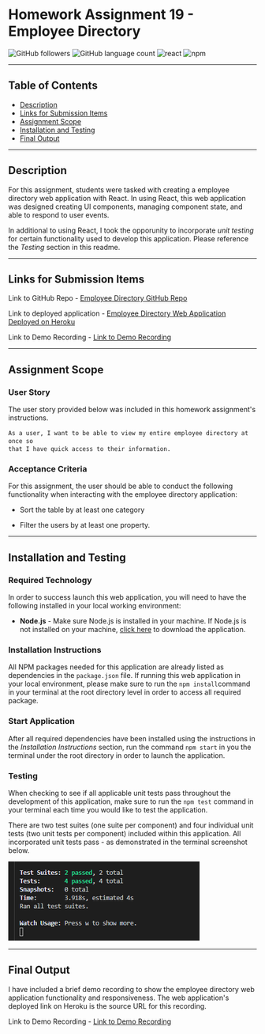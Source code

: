 # Homework Assignment 19 - Employee Directory

![GitHub followers](https://img.shields.io/github/followers/KEDuran?logo=GitHub&style=plastic)
![GitHub language count](https://img.shields.io/github/languages/count/KEDuran/employee_directory?color=orange&logo=GitHub&style=plastic)
![react](https://img.shields.io/badge/library-react.js-purple/?style=plastic&logo=react)
![npm](https://img.shields.io/npm/v/axios?color=purple&label=axios&logo=NPM&style=plastic)

---

## Table of Contents

- [Description](#description)
- [Links for Submission Items](#links-for-submission-items)
- [Assignment Scope](#assignment-scope)
- [Installation and Testing](#installation-and-testing)
- [Final Output](#final-output)

---

## Description

For this assignment, students were tasked with creating a employee directory web application with React. In using React, this web application was designed creating UI components, managing component state, and able to respond to user events.

In additional to using React, I took the opporunity to incorporate _unit testing_ for certain functionality used to develop this application. Please reference the _Testing_ section in this readme.

---

## Links for Submission Items

Link to GitHub Repo - [Employee Directory GitHub Repo](https://github.com/KEDuran/employee_directory)

Link to deployed application - [Employee Directory Web Application Deployed on Heroku](https://employee-directory-ked.herokuapp.com/)

Link to Demo Recording - [Link to Demo Recording](https://drive.google.com/file/d/1puFGZR_oq1ZtZh1j3uAdQW78V1MDF0qe/view?usp=sharing)

---

## Assignment Scope

### User Story

The user story provided below was included in this homework assignment's instructions.

```
As a user, I want to be able to view my entire employee directory at once so
that I have quick access to their information.
```

### Acceptance Criteria

For this assignment, the user should be able to conduct the following functionality when interacting with the employee directory application:

- Sort the table by at least one category

- Filter the users by at least one property.

---

## Installation and Testing

### Required Technology

In order to success launch this web application, you will need to have the following installed in your local working environment:

- **Node.js** - Make sure Node.js is installed in your machine. If Node.js is not installed on your machine, [click here](https://nodejs.org/en/) to download the application.

### Installation Instructions

All NPM packages needed for this application are already listed as dependencies in the `package.json` file. If running this web application in your local environment, please make sure to run the `npm install`command in your terminal at the root directory level in order to access all required package.

### Start Application

After all required dependencies have been installed using the instructions in the _Installation Instructions_ section, run the command `npm start` in you the terminal under the root directory in order to launch the application.

### Testing

When checking to see if all applicable unit tests pass throughout the development of this application, make sure to run the `npm test` command in your terminal each time you would like to test the application.

There are two test suites (one suite per component) and four individual unit tests (two unit tests per component) included within this application. All incorporated unit tests pass - as demonstrated in the terminal screenshot below.

![Unit Test Pass](./image/unitTestsPass.png)

---

## Final Output

I have included a brief demo recording to show the employee directory web application functionality and responsiveness. The web application's deployed link on Heroku is the source URL for this recording.

Link to Demo Recording - [Link to Demo Recording](https://drive.google.com/file/d/1puFGZR_oq1ZtZh1j3uAdQW78V1MDF0qe/view?usp=sharing)
